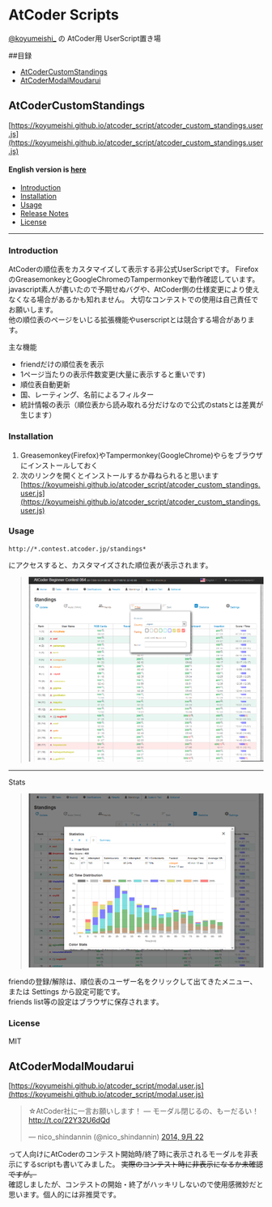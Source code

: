 # AtCoder Scripts
[@koyumeishi_](https://twitter.com/koyumeishi_) の AtCoder用 UserScript置き場  


##目録
* [AtCoderCustomStandings](#AtCoderCustomStandings)
* [AtCoderModalMoudarui](#AtCoderModalMoudarui)

## AtCoderCustomStandings <a id="AtCoderCustomStandings"></a>
[https://koyumeishi.github.io/atcoder_script/atcoder_custom_standings.user.js](https://koyumeishi.github.io/atcoder_script/atcoder_custom_standings.user.js)  
#### English version is [here](readme_eng.md)

* [Introduction](#introduction)
* [Installation](#install)
* [Usage](#usage)
* [Release Notes](release_notes.md)
* [License](#license)

---

### Introduction<a id="introduction"></a>
AtCoderの順位表をカスタマイズして表示する非公式UserScriptです。 FirefoxのGreasemonkeyとGoogleChromeのTampermonkeyで動作確認しています。 javascript素人が書いたので予期せぬバグや、AtCoder側の仕様変更により使えなくなる場合があるかも知れません。 大切なコンテストでの使用は自己責任でお願いします。  
他の順位表のページをいじる拡張機能やuserscriptとは競合する場合があります。  

主な機能

* friendだけの順位表を表示
* 1ページ当たりの表示件数変更(大量に表示すると重いです)
* 順位表自動更新
* 国、レーティング、名前によるフィルター
* 統計情報の表示（順位表から読み取れる分だけなので公式のstatsとは差異が生じます）

### Installation<a id="install"></a>

 1. Greasemonkey(Firefox)やTampermonkey(GoogleChrome)やらをブラウザにインストールしておく
 2. 次のリンクを開くとインストールするか尋ねられると思います  
     [https://koyumeishi.github.io/atcoder_script/atcoder_custom_standings.user.js](https://koyumeishi.github.io/atcoder_script/atcoder_custom_standings.user.js)

### Usage<a id="usage"></a>
    http://*.contest.atcoder.jp/standings*
にアクセスすると、カスタマイズされた順位表が表示されます。  

> ![image1](img/img1.png)  

---
Stats  
> ![image2](img/img2.png)  

friendの登録/解除は、順位表のユーザー名をクリックして出てきたメニュー、または Settings から設定可能です。  
friends list等の設定はブラウザに保存されます。

### License<a id="license"></a>
MIT


## AtCoderModalMoudarui <a id="AtCoderModalMoudarui"></a>
[https://koyumeishi.github.io/atcoder_script/modal.user.js](https://koyumeishi.github.io/atcoder_script/modal.user.js)  

<blockquote class="twitter-tweet" lang="ja"><p lang="ja" dir="ltr">☆AtCoder社に一言お願いします！ — モーダル閉じるの、もーだるい！ <a href="http://t.co/22Y32U6dQd">http://t.co/22Y32U6dQd</a></p>&mdash; nico_shindannin (@nico_shindannin) <a href="https://twitter.com/nico_shindannin/status/514078969080344576">2014, 9月 22</a></blockquote>
<script async src="//platform.twitter.com/widgets.js" charset="utf-8"></script>

って人向けにAtCoderのコンテスト開始時/終了時に表示されるモーダルを非表示にするscriptも書いてみました。 
~~実際のコンテスト時に非表示になるか未確認ですが。~~  
確認しましたが、コンテストの開始・終了がハッキリしないので使用感微妙だと思います。個人的には非推奨です。  

  
